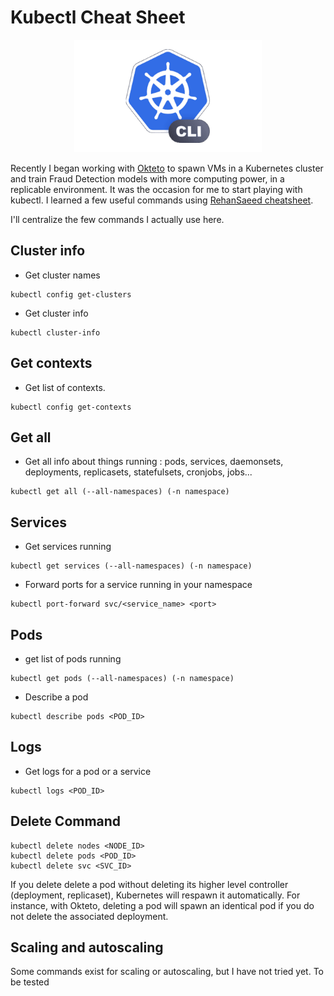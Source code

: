 # Kubectl Cheat Sheet

<p align="center">
  <img src="/img/kubectl2.png" width=300 />
</p>

Recently I began working with [Okteto](https://github.com/okteto/okteto) to spawn VMs in a Kubernetes cluster and train Fraud Detection models with more computing power, in a replicable environment.
It was the occasion for me to start playing with kubectl. I learned a few useful commands using [RehanSaeed cheatsheet](https://github.com/RehanSaeed/Kubernetes-Cheat-Sheet).

I'll centralize the few commands I actually use here.

## Cluster info

- Get cluster names
```
kubectl config get-clusters
```

- Get cluster info
```
kubectl cluster-info
```

## Get contexts

- Get list of contexts.
```
kubectl config get-contexts
```

## Get all

- Get all info about things running : pods, services, daemonsets, deployments, replicasets, statefulsets, cronjobs, jobs...
```
kubectl get all (--all-namespaces) (-n namespace)
```

## Services

- Get services running
```
kubectl get services (--all-namespaces) (-n namespace)
```

- Forward ports for a service running in your namespace
```
kubectl port-forward svc/<service_name> <port>
```

## Pods 

- get list of pods running
```
kubectl get pods (--all-namespaces) (-n namespace)
```

- Describe a pod
```
kubectl describe pods <POD_ID>
```

## Logs

- Get logs for a pod or a service
```
kubectl logs <POD_ID>
```

## Delete Command

```
kubectl delete nodes <NODE_ID>
kubectl delete pods <POD_ID>
kubectl delete svc <SVC_ID>
```

If you delete delete a pod without deleting its higher level controller (deployment, replicaset), Kubernetes will respawn it automatically. For instance, with Okteto, deleting a pod will spawn an identical pod if you do not delete the associated deployment.

## Scaling and autoscaling

Some commands exist for scaling or autoscaling, but I have not tried yet. To be tested



